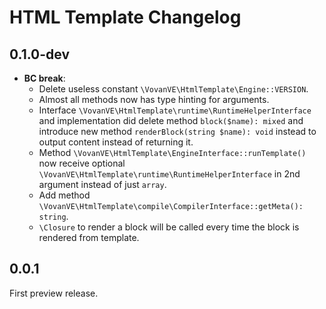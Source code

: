 HTML Template Changelog
=======================

0.1.0-dev
-----

*   **BC break**:
    *   Delete useless constant `\VovanVE\HtmlTemplate\Engine::VERSION`.
    *   Almost all methods now has type hinting for arguments.
    *   Interface `\VovanVE\HtmlTemplate\runtime\RuntimeHelperInterface` and
        implementation did delete method `block($name): mixed` and introduce new method
        `renderBlock(string $name): void` instead to output content instead of returning it.
    *   Method `\VovanVE\HtmlTemplate\EngineInterface::runTemplate()` now receive
        optional `\VovanVE\HtmlTemplate\runtime\RuntimeHelperInterface` in 2nd argument
        instead of just `array`.
    *   Add method `\VovanVE\HtmlTemplate\compile\CompilerInterface::getMeta(): string`.
    *   `\Closure` to render a block will be called every time the block
        is rendered from template.

0.0.1
-----

First preview release.
